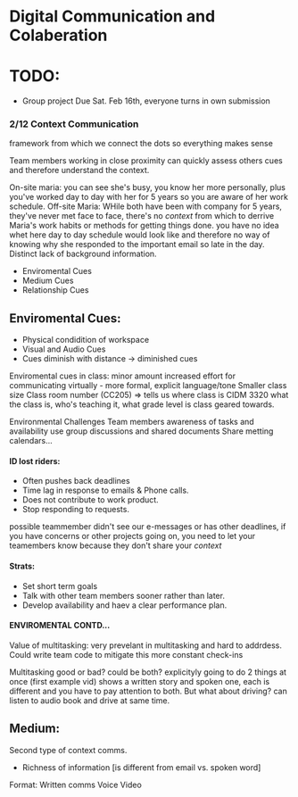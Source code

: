 # Digital Communication and Colaberation

# TODO: 

* Group project Due Sat. Feb 16th, everyone turns in own submission

### 2/12 Context Communication

framework from which we connect the dots so everything makes sense

Team members working in close proximity can quickly assess others cues and therefore understand the context. 

On-site maria: you can see she's busy, you know her more personally, plus you've worked day to day with her for 5 years so you are aware of her work schedule. 
Off-site Maria: WHile both have been with company for 5 years, they've never met face to face, there's no *context* from which to derrive Maria's work habits or methods for getting things done. you have no idea whet here day to day schedule would look like and therefore no way of knowing why she responded to the important email so late in the day. Distinct lack of background information. 

* Enviromental Cues
* Medium Cues
* Relationship Cues

## Enviromental Cues:

* Physical condidition of workspace
* Visual and Audio Cues
* Cues diminish with distance -> diminished cues

Enviromental cues in class: 
    minor amount increased effort for communicating virtually - more formal, explicit language/tone
    Smaller class size
    Class room number (CC205) => tells us where class is
    CIDM 3320 what the class is, who's teaching it, what grade level is class geared towards. 

Environmental Challenges
    Team members awareness of tasks and availability
        use group discussions and shared documents
        Share metting calendars...

#### ID lost riders: 
*    Often pushes back deadlines
*    Time lag in response to emails & Phone calls. 
*    Does not contribute to work product. 
*    Stop responding to requests. 

possible teammember didn't see our e-messages or has other deadlines, if you have concerns or other projects going on, you need to let your teamembers know because they don't share your *context* 

#### Strats: 
*    Set short term goals
*   Talk with other team members sooner rather than later. 
*    Develop availability and haev a clear performance plan. 

#### ENVIROMENTAL CONTD...

Value of multitasking: 
    very prevelant in multitasking and hard to addrdess. 
Could write team code to mitigate this
more constant check-ins

Multitasking good or bad?
could be both? explicityly going to do 2 things at once (first example vid) shows a written story and spoken one, each is different and you have to pay attention to both. But what about driving? can listen to audio book and drive at same time. 

## Medium: 

Second type of context comms. 
* Richness of information [is different from email vs. spoken word]

Format: 
    Written comms
    Voice
    Video
